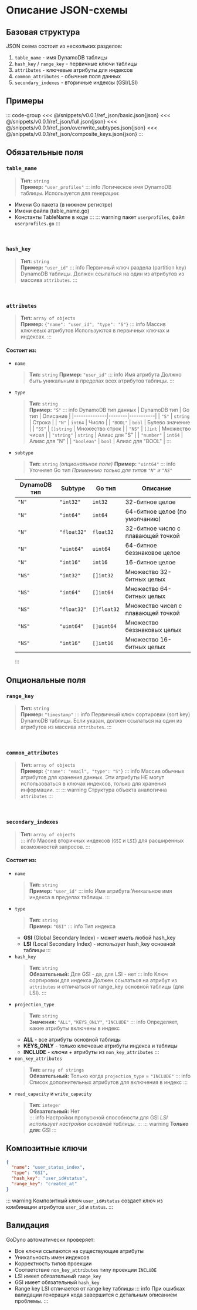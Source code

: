 # Описание JSON-схемы
## Базовая структура
JSON схема состоит из нескольких разделов:
1. `table_name` - имя DynamoDB таблицы
2. `hash_key` / `range_key` - первичные ключи таблицы
3. `attributes` - ключевые атрибуты для индексов
4. `common_attributes` - обычные поля данных
5. `secondary_indexes` - вторичные индексы (GSI/LSI)

## Примеры
::: code-group
<<< @/snippets/v0.0.1/ref_json/basic.json{json}
<<< @/snippets/v0.0.1/ref_json/full.json{json}
<<< @/snippets/v0.0.1/ref_json/overwrite_subtypes.json{json}
<<< @/snippets/v0.0.1/ref_json/composite_keys.json{json}
:::

## Обязательные поля
### `table_name`
> **Тип:** `string`  
> **Пример:** `"user_profiles"` 
::: info Логическое имя DynamoDB таблицы. 
Используется для генерации:
- Имени Go пакета (в нижнем регистре)
- Имени файла (table_name.go)
- Константы TableName в коде
:::
::: warning пакет `userprofiles`, файл `userprofiles.go`
:::

<br>

### `hash_key`
> **Тип:** `string`  
> **Пример:** `"user_id"`
::: info Первичный ключ раздела (partition key) DynamoDB таблицы.
Должен ссылаться на один из атрибутов из массива `attributes`.
:::

<br>

### `attributes`
> **Тип:** `array of objects`  
> **Пример:** `{"name": "user_id", "type": "S"}`
::: info Массив ключевых атрибутов
Используются в первичных ключах и индексах.
:::

#### Состоит из:
- `name`
  > **Тип:** `string`
  > **Пример:** `"user_id"`
  ::: info Имя атрибута
  Должно быть уникальным в пределах всех атрибутов таблицы.
  :::
- `type`
  > **Тип:** `string`  
  > **Пример:** `"S"`
  ::: info DynamoDB тип данных
  | DynamoDB тип | Go тип | Описание |
  |--------------|--------|-----------|
  | `"S"` | `string` | Строка |
  | `"N"` | `int64` | Число |
  | `"BOOL"` | `bool` | Булево значение |
  | `"SS"` | `[]string` | Множество строк |
  | `"NS"` | `[]int` | Множество чисел |
  | `"string"` | `string` | Алиас для "S" |
  | `"number"` | `int64` | Алиас для "N" |
  | `"boolean"` | `bool` | Алиас для "BOOL" |
  :::
- `subtype`
  > **Тип:** `string` _(опциональное поле)_
  > **Пример:** `"uint64"`
  ::: info Уточняет Go тип
  _Применимо только для типов `"N"` и `"NS"`_

  | DynamoDB тип | Subtype | Go тип | Описание |
  |--------------|---------|--------|-----------|
  | `"N"` | `"int32"` | `int32` | 32-битное целое |
  | `"N"` | `"int64"` | `int64` | 64-битное целое (по умолчанию) |
  | `"N"` | `"float32"` | `float32` | 32-битное число с плавающей точкой |
  | `"N"` | `"uint64"` | `uint64` | 64-битное беззнаковое целое |
  | `"N"` | `"int16"` | `int16` | 16-битное целое |
  | `"NS"` | `"int32"` | `[]int32` | Множество 32-битных целых |
  | `"NS"` | `"int64"` | `[]int64` | Множество 64-битных целых |
  | `"NS"` | `"float32"` | `[]float32` | Множество чисел с плавающей точкой |
  | `"NS"` | `"uint64"` | `[]uint64` | Множество беззнаковых целых |
  | `"NS"` | `"int16"` | `[]int16` | Множество 16-битных целых |
  :::

## Опциональные поля
### `range_key`
> **Тип:** `string`  
> **Пример:** `"timestamp"`
::: info Первичный ключ сортировки (sort key) DynamoDB таблицы.
Если указан, должен ссылаться на один из атрибутов из массива `attributes`.
:::

<br>

### `common_attributes`
> **Тип:** `array of objects`  
> **Пример:** `{"name": "email", "type": "S"}`
::: info Массив обычных атрибутов для хранения данных.
Эти атрибуты НЕ могут использоваться в ключах индексов, только для хранения информации.
::: 
::: warning Структура объекта аналогична `attributes`
:::

<br>

### `secondary_indexes`
> **Тип:** `array of objects`  
::: info Массив вторичных индексов (`GSI` и `LSI`) для расширенных возможностей запросов.
:::
#### Состоит из:
- `name`
  > **Тип:** `string`  
  > **Пример:** `"user_id"`
  ::: info Имя атрибута
  Уникальное имя индекса в пределах таблицы.
  :::
- `type`
  > **Тип:** `string`  
  > **Пример:** `"GSI"`
  ::: info Тип индекса
  - **GSI** (Global Secondary Index) - может иметь любой hash_key
  - **LSI** (Local Secondary Index) - использует hash_key основной таблицы
  :::
- `hash_key`
  > **Тип:** `string`  
  > **Обязательный:** Для GSI - да, для LSI - нет
  ::: info Ключ сортировки для индекса
  Должен ссылаться на атрибут из `attributes` и отличаться от range_key основной таблицы (для LSI).
  :::
- `projection_type`
  > **Тип:** `string`  
  > **Значения:** `"ALL"`, `"KEYS_ONLY"`, `"INCLUDE"`
  ::: info Определяет, какие атрибуты включены в индекс
  - **ALL** - все атрибуты основной таблицы
  - **KEYS_ONLY** - только ключевые атрибуты индекса и таблицы
  - **INCLUDE** - ключи + атрибуты из `non_key_attributes`
  :::
- `non_key_attributes`
  > **Тип:** `array of strings`  
  > **Обязательный:** Только когда `projection_type` = `"INCLUDE"`
  ::: info Список дополнительных атрибутов для включения в индекс
  :::
- `read_capacity` и `write_capacity`
  > **Тип:** `integer`  
  > **Обязательный:** Нет  
  ::: info Настройки пропускной способности для GSI
  _LSI использует настройки основной таблицы._
  :::
  ::: warning **Только для:** GSI 
  :::

## Композитные ключи
```json
{
  "name": "user_status_index",
  "type": "GSI",
  "hash_key": "user_id#status",
  "range_key": "created_at"
}
```
::: warning Композитный ключ `user_id#status` создает ключ из комбинации атрибутов `user_id` и `status`.
:::

## Валидация
GoDyno автоматически проверяет:
- Все ключи ссылаются на существующие атрибуты
- Уникальность имен индексов
- Корректность типов проекции
- Соответствие `non_key_attributes` типу проекции `INCLUDE`
- LSI имеет обязательный `range_key`
- GSI имеет обязательный `hash_key`
- Range key LSI отличается от range key таблицы
::: info При ошибках валидации генерация кода завершится с детальным описанием проблемы.
:::
